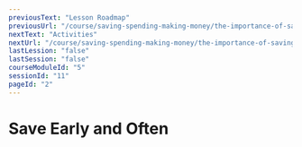 ```yaml
---
previousText: "Lesson Roadmap"
previousUrl: "/course/saving-spending-making-money/the-importance-of-saving/roadmap"
nextText: "Activities"
nextUrl: "/course/saving-spending-making-money/the-importance-of-saving/activities"
lastLession: "false"
lastSession: "false"
courseModuleId: "5"
sessionId: "11"
pageId: "2"
---
```



# Save Early and Often

<sparkle-animation-player src="./animation/m2l1.js" composition="09A70023A181714FB467581C7506EFA7"></sparkle-animation-player>

